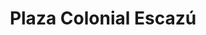 ---
title: "Plaza Colonial Escazú"
url: /san-rafael/plaza-colonial-escazu/
shop: centro comercial
---